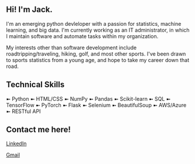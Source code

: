 ## Hi! I'm Jack.

I'm an emerging python devleloper with a passion for statistics, machine learning, and big data. I'm currently working as an IT administrator, in which I maintain software and automate tasks within my organization.

My interests other than software development include roadtripping/traveling, hiking, golf, and most other sports. I've been drawn to sports statistics from a young age, and hope to take my career down that road. 

## Technical Skills

➼ Python
➼ HTML/CSS
➼ NumPy
➼ Pandas
➼ Scikit-learn
➼ SQL
➼ TensorFlow
➼ PyTorch
➼ Flask
➼ Selenium
➼ BeautifulSoup
➼ AWS/Azure
➼ RESTful API


## Contact me here! 
[LinkedIn](https://www.linkedin.com/in/jacksemder/)   

[Gmail](mailto:jacksemder@gmail.com)
